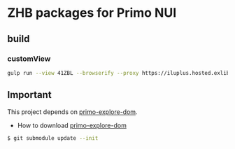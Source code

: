 # ZHB packages for Primo NUI

## build
### customView
```bash
gulp run --view 41ZBL --browserify --proxy https://iluplus.hosted.exlibrisgroup.com
```

## Important
This project depends on [primo-explore-dom](https://github.com/mehmetc/primo-explore-dom).

* How to download [primo-explore-dom](https://github.com/mehmetc/primo-explore-dom)
```bash
$ git submodule update --init
```
